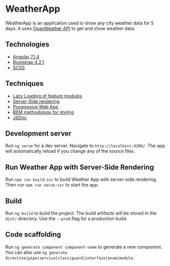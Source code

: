 # WeatherApp

WeatherApp is an application used to show any city weather data for 5 days.
It uses [OpenWeather API](https://openweathermap.org/api) to get and show weather data.

## Technologies
- [Angular 7.1.4](https://angular.io/)
- [Bootstrap 4.2.1](https://getbootstrap.com/)
- [SCSS](https://sass-lang.com/documentation/file.SCSS_FOR_SASS_USERS.html)

## Techniques
- [Lazy Loading of feature modules](https://angular.io/guide/router#milestone-6-asynchronous-routing)
- [Server-Side rendering](https://angular.io/guide/universal)
- [Progressive Web App](https://angular.io/guide/service-worker-intro)
- [BEM methodology for styling](http://getbem.com/introduction/)
- [JSDoc](http://usejsdoc.org/)

## Development server

Run `ng serve` for a dev server. Navigate to `http://localhost:4200/`. The app will automatically reload if you change any of the source files.

## Run Weather App with Server-Side Rendering

Run `npm run build:ssr` to build Weather App with server-side rendering. Then run `npm run serve:ssr` to start the app.

## Build

Run `ng build` to build the project. The build artifacts will be stored in the `dist/` directory. Use the `--prod` flag for a production build.

## Code scaffolding

Run `ng generate component component-name` to generate a new component. You can also use `ng generate directive|pipe|service|class|guard|interface|enum|module`.

